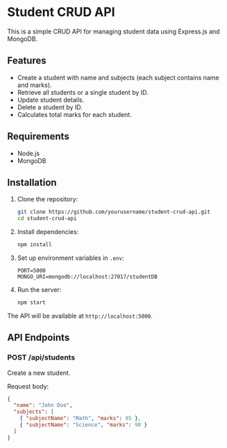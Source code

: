 # Student CRUD API

This is a simple CRUD API for managing student data using Express.js and MongoDB.

## Features
- Create a student with name and subjects (each subject contains name and marks).
- Retrieve all students or a single student by ID.
- Update student details.
- Delete a student by ID.
- Calculates total marks for each student.

## Requirements
- Node.js
- MongoDB

## Installation

1. Clone the repository:
    ```bash
    git clone https://github.com/yourusername/student-crud-api.git
    cd student-crud-api
    ```

2. Install dependencies:
    ```bash
    npm install
    ```

3. Set up environment variables in `.env`:
    ```env
    PORT=5000
    MONGO_URI=mongodb://localhost:27017/studentDB
    ```

4. Run the server:
    ```bash
    npm start
    ```

The API will be available at `http://localhost:5000`.

## API Endpoints

### POST /api/students
Create a new student.

Request body:
```json
{
  "name": "John Doe",
  "subjects": [
    { "subjectName": "Math", "marks": 85 },
    { "subjectName": "Science", "marks": 90 }
  ]
}
